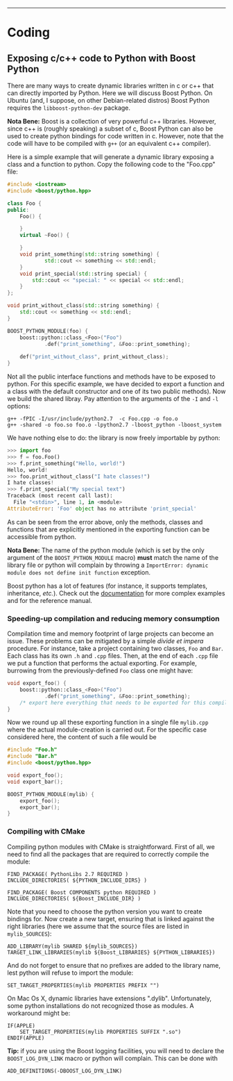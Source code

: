 ---

# Coding

## Exposing c/c++ code to Python with Boost Python

There are many ways to create dynamic libraries written in c or c++ that can directly imported by Python. Here we will discuss Boost Python. On Ubuntu (and, I suppose, on other Debian-related distros) Boost Python requires the `libboost-python-dev` package.

**Nota Bene:** Boost is a collection of very powerful c++ libraries. However, since c++ is (roughly speaking) a subset of c, Boost Python can also be used to create python bindings for code written in c. However, note that the code will have to be compiled with `g++` (or an equivalent c++ compiler).

Here is a simple example that will generate a dynamic library exposing a class and a function to python. Copy the following code to the "Foo.cpp" file:

```c++
#include <iostream>
#include <boost/python.hpp>

class Foo {
public:
	Foo() {

	}
	virtual ~Foo() {

	}
	void print_something(std::string something) {
	        std::cout << something << std::endl;
	}
	void print_special(std::string special) {
		std::cout << "special: " << special << std::endl;
	}
};

void print_without_class(std::string something) {
	std::cout << something << std::endl;
}

BOOST_PYTHON_MODULE(foo) {
	boost::python::class_<Foo>("Foo")
	        .def("print_something", &Foo::print_something);
	        
	def("print_without_class", print_without_class);
}
```

Not all the public interface functions and methods have to be exposed to python. For this specific example, we have decided to export a function and a class with the default constructor and one of its two public methods). Now we build the shared libray. Pay attention to the arguments of the `-I` and `-l` options:

	g++ -fPIC -I/usr/include/python2.7  -c Foo.cpp -o foo.o
	g++ -shared -o foo.so foo.o -lpython2.7 -lboost_python -lboost_system

We have nothing else to do: the library is now freely importable by python:

```python
>>> import foo
>>> f = foo.Foo()
>>> f.print_something("Hello, world!")
Hello, world!
>>> foo.print_without_class("I hate classes!")
I hate classes!
>>> f.print_special("My special text")
Traceback (most recent call last):
  File "<stdin>", line 1, in <module>
AttributeError: 'Foo' object has no attribute 'print_special'
```

As can be seen from the error above, only the methods, classes and functions that are explicitly mentioned in the exporting function can be accessible from python.

**Nota Bene:** The name of the python module (which is set by the only argument of the `BOOST_PYTHON_MODULE` macro) **must** match the name of the library file or python will complain by throwing a `ImportError: dynamic module does not define init function` exception. 

Boost python has a lot of features (for instance, it supports templates, inheritance, *etc.*). Check out the [documentation](http://www.boost.org/doc/libs/1_66_0/libs/python/doc/html/) for more complex examples and for the reference manual.

### Speeding-up compilation and reducing memory consumption

Compilation time and memory footprint of large projects can become an issue. These problems can be mitigated by a simple *divide et impera* procedure. For instance, take a project containing two classes, `Foo` and `Bar`. Each class has its own `.h` and `.cpp` files. Then, at the end of each `.cpp` file we put a function that performs the actual exporting. For example, burrowing from the previously-defined `Foo` class one might have:

```c++
void export_foo() {
	boost::python::class_<Foo>("Foo")
	        .def("print_something", &Foo::print_something);
	/* export here everything that needs to be exported for this compilation unit */
}
```

Now we round up all these exporting function in a single file `mylib.cpp` where the actual module-creation is carried out. For the specific case considered here, the content of such a file would be

```c++
#include "Foo.h"
#include "Bar.h"
#include <boost/python.hpp>

void export_foo();
void export_bar();

BOOST_PYTHON_MODULE(mylib) {
	export_foo();
	export_bar();
}
```

### Compiling with CMake

Compiling python modules with CMake is straightforward. First of all, we need to find all the packages that are required to correctly compile the module:

	FIND_PACKAGE( PythonLibs 2.7 REQUIRED )
	INCLUDE_DIRECTORIES( ${PYTHON_INCLUDE_DIRS} )

	FIND_PACKAGE( Boost COMPONENTS python REQUIRED )
	INCLUDE_DIRECTORIES( ${Boost_INCLUDE_DIR} )

Note that you need to choose the python version you want to create bindings for.
Now create a new target, ensuring that is linked against the right libraries (here we assume that the source files are listed in `mylib_SOURCES`):

	ADD_LIBRARY(mylib SHARED ${mylib_SOURCES})
	TARGET_LINK_LIBRARIES(mylib ${Boost_LIBRARIES} ${PYTHON_LIBRARIES})

And do not forget to ensure that no prefixes are added to the library name, lest python will refuse to import the module:

	SET_TARGET_PROPERTIES(mylib PROPERTIES PREFIX "")

On Mac Os X, dynamic libraries have extensions ".dylib". Unfortunately, some python installations do not recognized those as modules. A workaround might be:

	IF(APPLE)
		SET_TARGET_PROPERTIES(mylib PROPERTIES SUFFIX ".so")
	ENDIF(APPLE)
	
**Tip:** if you are using the Boost logging facilities, you will need to declare the `BOOST_LOG_DYN_LINK` macro or python will complain. This can be done with

	ADD_DEFINITIONS(-DBOOST_LOG_DYN_LINK)
